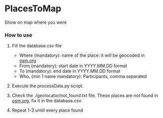 # PlacesToMap
Show on map where you were


### How to use
1. Fill the database.csv file
	- Where (mandatory): name of the place: it will be geocoded in [osm.org](https://osm.org)
	- From (mandatory): start date in YYYY.MM.DD format
	- To (mandatory): end date in YYYY.MM.DD format
	- Who, (min 1 name mandatory): Participants, comma separated

2. Execute the processData.py script.
3. Check the ./geolocator/not_found.txt file. These places are not found in [osm.org](https://osm.org), fix it in the database.csv. 
4. Repeat 1-3 untill every place found